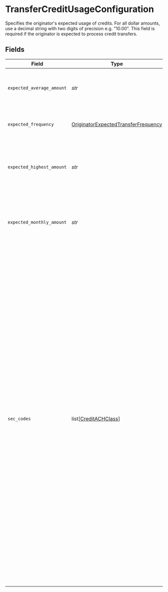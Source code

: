 # TransferCreditUsageConfiguration

Specifies the originator's expected usage of credits. For all dollar amounts, use a decimal string with two digits of precision e.g. "10.00". This field is required if the originator is expected to process credit transfers.


## Fields

| Field                                                                                                                                                                                                                                                                                                                                                                                                                                                                                                                  | Type                                                                                                                                                                                                                                                                                                                                                                                                                                                                                                                   | Required                                                                                                                                                                                                                                                                                                                                                                                                                                                                                                               | Description                                                                                                                                                                                                                                                                                                                                                                                                                                                                                                            |
| ---------------------------------------------------------------------------------------------------------------------------------------------------------------------------------------------------------------------------------------------------------------------------------------------------------------------------------------------------------------------------------------------------------------------------------------------------------------------------------------------------------------------- | ---------------------------------------------------------------------------------------------------------------------------------------------------------------------------------------------------------------------------------------------------------------------------------------------------------------------------------------------------------------------------------------------------------------------------------------------------------------------------------------------------------------------- | ---------------------------------------------------------------------------------------------------------------------------------------------------------------------------------------------------------------------------------------------------------------------------------------------------------------------------------------------------------------------------------------------------------------------------------------------------------------------------------------------------------------------- | ---------------------------------------------------------------------------------------------------------------------------------------------------------------------------------------------------------------------------------------------------------------------------------------------------------------------------------------------------------------------------------------------------------------------------------------------------------------------------------------------------------------------- |
| `expected_average_amount`                                                                                                                                                                                                                                                                                                                                                                                                                                                                                              | *str*                                                                                                                                                                                                                                                                                                                                                                                                                                                                                                                  | :heavy_check_mark:                                                                                                                                                                                                                                                                                                                                                                                                                                                                                                     | The originator’s expected average amount per credit.                                                                                                                                                                                                                                                                                                                                                                                                                                                                   |
| `expected_frequency`                                                                                                                                                                                                                                                                                                                                                                                                                                                                                                   | [OriginatorExpectedTransferFrequency](../../models/shared/originatorexpectedtransferfrequency.md)                                                                                                                                                                                                                                                                                                                                                                                                                      | :heavy_check_mark:                                                                                                                                                                                                                                                                                                                                                                                                                                                                                                     | The originator's expected transfer frequency.                                                                                                                                                                                                                                                                                                                                                                                                                                                                          |
| `expected_highest_amount`                                                                                                                                                                                                                                                                                                                                                                                                                                                                                              | *str*                                                                                                                                                                                                                                                                                                                                                                                                                                                                                                                  | :heavy_check_mark:                                                                                                                                                                                                                                                                                                                                                                                                                                                                                                     | The originator’s expected highest amount for a single credit transfer.                                                                                                                                                                                                                                                                                                                                                                                                                                                 |
| `expected_monthly_amount`                                                                                                                                                                                                                                                                                                                                                                                                                                                                                              | *str*                                                                                                                                                                                                                                                                                                                                                                                                                                                                                                                  | :heavy_check_mark:                                                                                                                                                                                                                                                                                                                                                                                                                                                                                                     | The originator’s monthly expected ACH credit processing amount for the next 6-12 months.                                                                                                                                                                                                                                                                                                                                                                                                                               |
| `sec_codes`                                                                                                                                                                                                                                                                                                                                                                                                                                                                                                            | list[[CreditACHClass](../../models/shared/creditachclass.md)]                                                                                                                                                                                                                                                                                                                                                                                                                                                          | :heavy_check_mark:                                                                                                                                                                                                                                                                                                                                                                                                                                                                                                     | Specifies the expected use cases for the originator’s credit transfers. This should be a list that contains one or more of the following codes:<br/><br/>`"ccd"` - Corporate Credit or Debit - fund transfer between two corporate bank accounts<br/><br/>`"ppd"` - Prearranged Payment or Deposit - the transfer is part of a pre-existing relationship with a consumer, eg. bill payment<br/><br/>`"web"` - A credit Entry initiated by or on behalf of a holder of a Consumer Account that is intended for a Consumer Account of a Receiver |